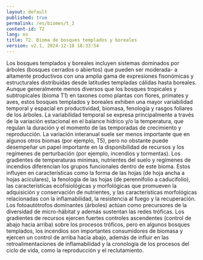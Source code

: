 ```yaml
---
layout: default
published: true
permalink: /es/biomes/t_2
content-id: T2
lang: es
title: T2. Bioma de bosques templados y boreales
version: v2.1, 2024-12-18 18:33:54
---
```


Los bosques templados y boreales incluyen sistemas dominados por árboles (bosques cerrados o abiertos) que pueden ser moderada- a altamente productivos con una amplia gama de expresiones fisonómicas y estructurales distribuidas desde latitudes templadas cálidas hasta boreales.
Aunque generalmente menos diversos que los bosques tropicales y subtropicales (bioma T1) en taxones como plantas con flores, primates y aves, estos bosques templados y boreales exhiben una mayor variabilidad temporal y espacial en productividad, biomasa, fenología y rasgos foliares de los árboles. La variabilidad temporal se expresa principalmente a través de la variación estacional en el balance hídrico y/o la temperatura, que regulan la duración y el momento de las temporadas de crecimiento y reproducción. La variación interanual suele ser menos importante que en algunos otros biomas (por ejemplo, T5), pero no obstante puede desempeñar un papel importante en la disponibilidad de recursos y los regímenes de perturbación (por ejemplo, incendios y tormentas).
Los gradientes de temperaturas mínimas, nutrientes del suelo y regímenes de incendios diferencian los grupos funcionales dentro de este bioma. Estos influyen en características como la forma de las hojas (de hoja ancha a hojas aciculares), la fenología de las hojas (de perennifolio a caducifolio), las características ecofisiológicas y morfológicas que promueven la adquisición y conservación de nutrientes, y las características morfológicas relacionadas con la inflamabilidad, la resistencia al fuego y la recuperación.
Los fotoautótrofos dominantes (árboles) actúan como precursores de la diversidad de micro-hábitat y además sustentan las redes tróficas. Los gradientes de recursos ejercen fuertes controles ascendentes (control de abajo hacia arriba) sobre los procesos tróficos, pero en algunos bosques templados, los incendios son importantes consumidores de biomasa y ejercen un control de arriba hacia abajo, además de influir en las retroalimentaciones de inflamabilidad y la cronología de los procesos del ciclo de vida, como la reproducción y el reclutamiento.
